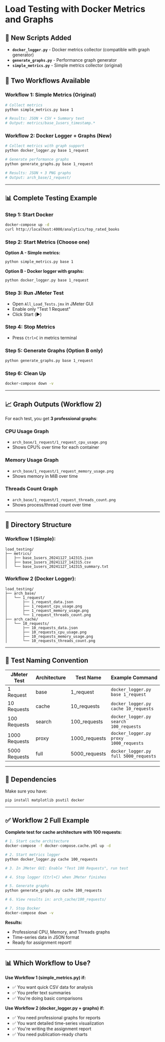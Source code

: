 # Load Testing with Docker Metrics and Graphs

## 📁 New Scripts Added

- **`docker_logger.py`** - Docker metrics collector (compatible with graph generator)
- **`generate_graphs.py`** - Performance graph generator
- **`simple_metrics.py`** - Simple metrics collector (original)

## 🚀 Two Workflows Available

### **Workflow 1: Simple Metrics (Original)**
```bash
# Collect metrics
python simple_metrics.py base 1

# Results: JSON + CSV + Summary text
# Output: metrics/base_1users_timestamp.*
```

### **Workflow 2: Docker Logger + Graphs (New)**
```bash
# Collect metrics with graph support
python docker_logger.py base 1_request

# Generate performance graphs
python generate_graphs.py base 1_request

# Results: JSON + 3 PNG graphs
# Output: arch_base/1_request/
```

---

## 📊 Complete Testing Example

### **Step 1: Start Docker**
```bash
docker-compose up -d
curl http://localhost:4000/analytics/top_rated_books
```

### **Step 2: Start Metrics (Choose one)**

**Option A - Simple metrics:**
```bash
python simple_metrics.py base 1
```

**Option B - Docker logger with graphs:**
```bash
python docker_logger.py base 1_request
```

### **Step 3: Run JMeter Test**
- Open `All_Load_Tests.jmx` in JMeter GUI
- Enable only "Test 1 Request"
- Click Start (▶️)

### **Step 4: Stop Metrics**
- Press `Ctrl+C` in metrics terminal

### **Step 5: Generate Graphs (Option B only)**
```bash
python generate_graphs.py base 1_request
```

### **Step 6: Clean Up**
```bash
docker-compose down -v
```

---

## 📈 Graph Outputs (Workflow 2)

For each test, you get **3 professional graphs**:

### **CPU Usage Graph**
- `arch_base/1_request/1_request_cpu_usage.png`
- Shows CPU% over time for each container

### **Memory Usage Graph** 
- `arch_base/1_request/1_request_memory_usage.png`
- Shows memory in MiB over time

### **Threads Count Graph**
- `arch_base/1_request/1_request_threads_count.png`
- Shows process/thread count over time

---

## 📂 Directory Structure

### **Workflow 1 (Simple):**
```
load_testing/
├── metrics/
│   ├── base_1users_20241127_142315.json
│   ├── base_1users_20241127_142315.csv
│   └── base_1users_20241127_142315_summary.txt
```

### **Workflow 2 (Docker Logger):**
```
load_testing/
├── arch_base/
│   └── 1_request/
│       ├── 1_request_data.json
│       ├── 1_request_cpu_usage.png
│       ├── 1_request_memory_usage.png
│       └── 1_request_threads_count.png
├── arch_cache/
│   └── 10_requests/
│       ├── 10_requests_data.json
│       ├── 10_requests_cpu_usage.png
│       ├── 10_requests_memory_usage.png
│       └── 10_requests_threads_count.png
```

---

## 🎯 Test Naming Convention

| JMeter Test | Architecture | Test Name | Example Command |
|-------------|--------------|-----------|-----------------|
| 1 Request | base | 1_request | `docker_logger.py base 1_request` |
| 10 Requests | cache | 10_requests | `docker_logger.py cache 10_requests` |
| 100 Requests | search | 100_requests | `docker_logger.py search 100_requests` |
| 1000 Requests | proxy | 1000_requests | `docker_logger.py proxy 1000_requests` |
| 5000 Requests | full | 5000_requests | `docker_logger.py full 5000_requests` |

---

## 🔧 Dependencies

Make sure you have:
```bash
pip install matplotlib psutil docker
```

---

## ✅ Workflow 2 Full Example

**Complete test for cache architecture with 100 requests:**

```bash
# 1. Start cache architecture
docker-compose -f docker-compose.cache.yml up -d

# 2. Start metrics logger
python docker_logger.py cache 100_requests

# 3. In JMeter GUI: Enable "Test 100 Requests", run test

# 4. Stop logger (Ctrl+C) when JMeter finishes

# 5. Generate graphs
python generate_graphs.py cache 100_requests

# 6. View results in: arch_cache/100_requests/

# 7. Stop Docker
docker-compose down -v
```

**Results:**
- Professional CPU, Memory, and Threads graphs
- Time-series data in JSON format
- Ready for assignment report!

---

## 📊 Which Workflow to Use?

**Use Workflow 1 (simple_metrics.py) if:**
- ✅ You want quick CSV data for analysis
- ✅ You prefer text summaries
- ✅ You're doing basic comparisons

**Use Workflow 2 (docker_logger.py + graphs) if:**
- ✅ You need professional graphs for reports
- ✅ You want detailed time-series visualization
- ✅ You're writing the assignment report
- ✅ You need publication-ready charts